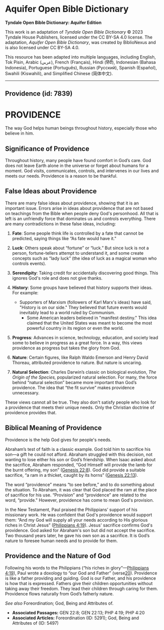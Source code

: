# Aquifer Open Bible Dictionary

**Tyndale Open Bible Dictionary: Aquifer Edition**

This work is an adaptation of *Tyndale Open Bible Dictionary* © 2023 Tyndale House Publishers, licensed under the CC BY\-SA 4\.0 license. The adaptation, *Aquifer Open Bible Dictionary*, was created by BiblioNexus and is also licensed under CC BY\-SA 4\.0\.

This resource has been adapted into multiple languages, including English, Tok Pisin, Arabic (عربي), French (Français), Hindi (हिंदी), Indonesian (Bahasa Indonesia), Portuguese (Português), Russian (Русский), Spanish (Español), Swahili (Kiswahili), and Simplified Chinese (简体中文).



--------------------------------

## Providence (id: 7839)

PROVIDENCE
==========

The way God helps human beings throughout history, especially those who believe in him.

Significance of Providence
--------------------------

Throughout history, many people have found comfort in God’s care. God does not leave Earth alone in the universe or forget about humans for a moment. God visits, communicates, controls, and intervenes in our lives and meets our needs. Providence is a reason to be thankful.

False Ideas about Providence
----------------------------

There are many false ideas about providence, showing that it is an important issue. Errors arise in ideas about providence that are not based on teachings from the Bible when people deny God's personhood. All that is left is an unfriendly force that dominates us and controls everything. There are many contradictions in these false ideas, including:

1. **Fate**: Some people think life is controlled by a fate that cannot be predicted, saying things like “As fate would have it."
2. **Luck**: Others speak about “fortune” or “luck.” But since luck is not a person, fortune\-tellers attempt to understand it, and some create concepts such as “lady luck” (the idea of luck as a magical woman who controls events).
3. **Serendipity**: Taking credit for accidentally discovering good things. This ignores God's role and does not give thanks.
4. **History**: Some groups have believed that history supports their ideas. For example:

    * Supporters of Marxism (followers of Karl Marx's ideas) have said, "History is on our side." They believed that future events would inevitably lead to a world ruled by Communism.
        * Some American leaders believed in "manifest destiny." This idea claimed that the United States was meant to become the most powerful country in its region or even the world.
5. **Progress**: Advances in science, technology, education, and society lead some to believe in progress as a great force. In a way, this views providence as progress but takes the glory from God.
6. **Nature**: Certain figures, like Ralph Waldo Emerson and Henry David Thoreau, attributed providence to nature. But nature is uncaring.
7. **Natural Selection**: Charles Darwin’s classic on biological evolution, *The Origin of the Species,* popularized natural selection. For many, the force behind “natural selection” became more important than God’s providence. The idea that “the fit survive” makes providence unnecessary.

These views cannot all be true. They also don't satisfy people who look for a providence that meets their unique needs. Only the Christian doctrine of providence provides that.

Biblical Meaning of Providence
------------------------------

Providence is the help God gives for people's needs. 

Abraham’s test of faith is a classic example. God told him to sacrifice his son—a gift he could not afford. Abraham struggled with this decision, not wanting to lose either his son or God’s friendship. When Isaac asked about the sacrifice, Abraham responded, “God Himself will provide the lamb for the burnt offering, my son” ([Genesis 22:8](https://ref.ly/Gen22:8)). God did provide a suitable sacrifice, “a ram in a thicket, caught by its horns” ([Genesis 22:13](https://ref.ly/Gen22:13)).

The word “providence” means “to see before,” and to do something about the situation. To Abraham, it was clear that God placed the ram at the place of sacrifice for his use. “Provision” and “providence” are related to the word, “provide." However, providence has come to mean God's provision.

In the New Testament, Paul praised the Philippians’ support of his missionary work. He was confident that God's providence would support them: “And my God will supply all your needs according to His glorious riches in Christ Jesus” ([Philippians 4:19](https://ref.ly/Phil4:19)). Jesus' sacrifice confirms God's providence. God asked for Abraham's son but did not accept the sacrifice. Two thousand years later, he gave his own son as a sacrifice. It is God’s nature to foresee human needs and to provide for them.

Providence and the Nature of God
--------------------------------

Following his words to the Philippians (“his riches in glory”—[Philippians 4:19](https://ref.ly/Phil4:19)), Paul wrote a doxology to “our God and Father” (verse[20](https://ref.ly/Phil4:20)). Providence is like a father providing and guiding. God is our Father, and his providence is how that is expressed. Fathers give their children opportunities without taking away their freedom. They lead their children through caring for them. Providence flows naturally from God’s fatherly nature.

*See also* Foreordination; God, Being and Attributes of.

* **Associated Passages:** GEN 22:8; GEN 22:13; PHP 4:19; PHP 4:20
* **Associated Articles:** Foreordination (ID: 5291); God, Being and Attributes of (ID: 5497)

